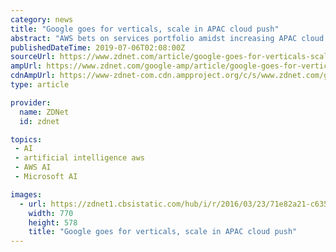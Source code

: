 ```yaml
---
category: news
title: "Google goes for verticals, scale in APAC cloud push"
abstract: "AWS bets on services portfolio amidst increasing APAC cloud ... information and processing that at a speed and scale that no one else does, and put AI (artificial intelligence) and ML (machine learning) on top of it,\" he said. \"It's [about] building ..."
publishedDateTime: 2019-07-06T02:08:00Z
sourceUrl: https://www.zdnet.com/article/google-goes-for-verticals-scale-in-apac-cloud-push/
ampUrl: https://www.zdnet.com/google-amp/article/google-goes-for-verticals-scale-in-apac-cloud-push/
cdnAmpUrl: https://www-zdnet-com.cdn.ampproject.org/c/s/www.zdnet.com/google-amp/article/google-goes-for-verticals-scale-in-apac-cloud-push/
type: article

provider:
  name: ZDNet
  id: zdnet

topics:
 - AI
 - artificial intelligence aws
 - AWS AI
 - Microsoft AI

images:
  - url: https://zdnet1.cbsistatic.com/hub/i/r/2016/03/23/71e82a21-c635-4182-808a-479aed4854d2/thumbnail/770x578/c3da089eb5fe421af8c5cd7841434b11/google-cloud-platform.jpg
    width: 770
    height: 578
    title: "Google goes for verticals, scale in APAC cloud push"
---
```

